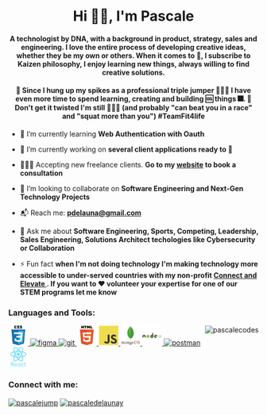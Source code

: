 <!-- ### Hi 👋🏾, I'm Pascale  -->
<h1 align="center">Hi 👋🏾, I'm Pascale</h1>

<!-- A technologist by DNA, with a background in product, strategy, sales and engineering. I love the entire process of developing creative ideas, whether they be my own or others. When it comes to 🧠,  I subscribe to Kaizen philosophy, I enjoy learning new things, always willing to find creative solutions. 

🥇 Since I hung up spikes as a professional triple jumper 🏃🏾‍♀️ I have even more time to spend learning, creating and building :cool: things :fireworks:. 
🛑 Don't get it twisted I'm still 🏋🏾‍♀️ (and yes probably "can beat you in a race" and "squat more than you") #TeamFit4life -->
<h4 align="center">A technologist by DNA, with a background in product, strategy, sales and engineering. I love the entire process of developing creative ideas, whether they be my own or others. When it comes to 🧠, I subscribe to Kaizen philosophy, I enjoy learning new things, always willing to find creative solutions.</h4>
<h4 align="center"> 🥇 Since I hung up my spikes as a professional triple jumper 🏃🏾‍♀️ I have even more time to spend learning, creating and building 🆒 things 🎆. 🛑 Don't get it twisted I'm still 🏋🏾‍♀️ (and probably "can beat you in a race" and "squat more than you") #TeamFit4life</h4>

- 🌱 I’m currently learning **Web Authentication with Oauth** 
- 🔭 I’m currently working on **several client applications ready to 🚀**
- 👩🏾‍💻 Accepting new freelance clients. **Go to my [website](https://pascaledelaunay.netlify.app/) to book a consultation**
- 👀 I’m looking to collaborate on **Software Engineering and Next-Gen Technology Projects**
- 📬 Reach me: **pdelauna@gmail.com**

 - 💬 Ask me about **Software Engineering, Sports, Competing, Leadership, Sales Engineering, Solutions Architect techologies like Cybersecurity or Collaboration**

- ⚡ Fun fact **when I'm not doing technology I'm making technology more accessible to under-served countries with my non-profit [Connect and Elevate ](https://connectandelevate.org/). If you want to ❤️ volunteer your expertise for one of our STEM programs let me know**


<!-- ### Technical Skills -->
<h3 align="left">Languages and Tools:</h3>
<p><img align="right" src="https://github-readme-stats.vercel.app/api/top-langs?username=pascalecodes&show_icons=true&theme=dark&locale=en&layout=compact" alt="pascalecodes" /></p>

<p align="left"> <a href="https://www.w3schools.com/css/" target="_blank" rel="noreferrer"> <img src="https://raw.githubusercontent.com/devicons/devicon/master/icons/css3/css3-original-wordmark.svg" alt="css3" width="40" height="40"/> </a> <a href="https://www.figma.com/" target="_blank" rel="noreferrer"> <img src="https://www.vectorlogo.zone/logos/figma/figma-icon.svg" alt="figma" width="40" height="40"/> </a> <a href="https://git-scm.com/" target="_blank" rel="noreferrer"> <img src="https://www.vectorlogo.zone/logos/git-scm/git-scm-icon.svg" alt="git" width="40" height="40"/> </a> <a href="https://www.w3.org/html/" target="_blank" rel="noreferrer"> <img src="https://raw.githubusercontent.com/devicons/devicon/master/icons/html5/html5-original-wordmark.svg" alt="html5" width="40" height="40"/> </a> <a href="https://developer.mozilla.org/en-US/docs/Web/JavaScript" target="_blank" rel="noreferrer"> <img src="https://raw.githubusercontent.com/devicons/devicon/master/icons/javascript/javascript-original.svg" alt="javascript" width="40" height="40"/> </a> <a href="https://www.mongodb.com/" target="_blank" rel="noreferrer"> <img src="https://raw.githubusercontent.com/devicons/devicon/master/icons/mongodb/mongodb-original-wordmark.svg" alt="mongodb" width="40" height="40"/> </a> <a href="https://nodejs.org" target="_blank" rel="noreferrer"> <img src="https://raw.githubusercontent.com/devicons/devicon/master/icons/nodejs/nodejs-original-wordmark.svg" alt="nodejs" width="40" height="40"/> </a> <a href="https://postman.com" target="_blank" rel="noreferrer"> <img src="https://www.vectorlogo.zone/logos/getpostman/getpostman-icon.svg" alt="postman" width="40" height="40"/> </a> <a href="https://reactjs.org/" target="_blank" rel="noreferrer"> <img src="https://raw.githubusercontent.com/devicons/devicon/master/icons/react/react-original-wordmark.svg" alt="react" width="40" height="40"/> </a></p> 

<!-- ### Connect with me -->
<h3 align="left">Connect with me:</h3>
<p align="left">
<a href="https://twitter.com/pascalejump" target="blank"><img align="center" src="https://raw.githubusercontent.com/rahuldkjain/github-profile-readme-generator/master/src/images/icons/Social/twitter.svg" alt="pascalejump" height="30" width="40" /></a>
<a href="https://linkedin.com/in/pascaledelaunay" target="blank"><img align="center" src="https://raw.githubusercontent.com/rahuldkjain/github-profile-readme-generator/master/src/images/icons/Social/linked-in-alt.svg" alt="pascaledelaunay" height="30" width="40" /></a>
</p>
<!-- <p>&nbsp;<img align="right" src="https://github-readme-stats.vercel.app/api?username=pascalecodes&show_icons=true&theme=dark&locale=en" alt="pascalecodes" /></p> -->
